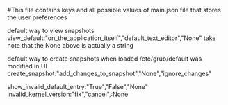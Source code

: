 #This file contains keys and all possible values of main.json file that stores the user preferences

default way to view snapshots
view_default:"on_the_application_itself","default_text_editor","None"
take note that the None above is actually a string

default way to create snapshots when loaded /etc/grub/default was modified in UI
create_snapshot:"add_changes_to_snapshot","None","ignore_changes"

show_invalid_default_entry:"True","False","None"
invalid_kernel_version:"fix","cancel",:None